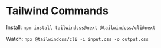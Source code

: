Tailwind Commands
==========================

Install: `npm install tailwindcss@next @tailwindcss/cli@next`

Watch: `npx @tailwindcss/cli -i input.css -o output.css`

